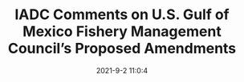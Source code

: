 ---
"title": "IADC Comments on U.S. Gulf of Mexico Fishery Management Council’s Proposed Amendments"
"date": "2021-9-2 11:0:4"
"feed_name": "IADC"
"feed_website": "https://www.iadc.org/"
"feed_rss": "https://www.iadc.org/feed/"
"link": "https://www.iadc.org/drillbits/iadc-comments-on-gulf-of-mexico-fishery-management-councils-proposed-amendments/"
"file": "_posts/2021-9-2-11-0-4_IADC_a2357157b5fe1820a40ccf52525d15f64f97fb63.md"
"accident": "0"
"drilling": "0"
"dead": "0"
"injured": "0"
---